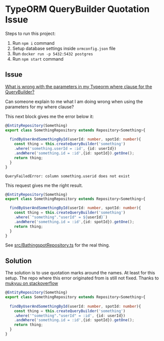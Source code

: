 # TypeORM QueryBuilder Quotation Issue

Steps to run this project:

1. Run `npm i` command
2. Setup database settings inside `ormconfig.json` file
3. Run `docker run -p 5432:5432 postgres`
4. Run `npm start` command

## Issue

[What is wrong with the parameters in my Typeorm where clause for the QueryBuilder?](https://stackoverflow.com/questions/55240553/what-is-wrong-with-the-parameters-in-my-typeorm-where-clause-for-the-querybuilde/55254938#55254938)

Can someone explain to me what I am doing wrong when using the parameters for my where clause?

This next block gives me the error below it:


```ts
@EntityRepository(Something)
export class SomethingRepository extends Repository<Something>{
  
  findByUserAndSomethingById(userId: number, spotId: number){
    const thing = this.createQueryBuilder('something')
    .where('something.userId = :id', {id: userId})
    .andWhere('something.id = :id',{id: spotId}).getOne();
    return thing;
  }
}
```


```shell
QueryFailedError: column something.userid does not exist
```


This request gives me the right result.

```ts
@EntityRepository(Something)
export class SomethingRepository extends Repository<Something>{

  findByUserAndSomethingById(userId: number, spotId: number){
    const thing = this.createQueryBuilder('something')
    .where(`"something"."userId" = ${userId}`)
    .andWhere('something.id = :id',{id: spotId}).getOne();
    return thing;
  }
}
```

See [src/BathingspotRepository.ts](src/BathingspotRepository.ts) for the real thing.

## Solution  

The solution is to use quotation marks around the names. At least for this setup. The repo where this error originated from is still not fixed. Thanks to [mukyuu on stackoverflow](https://stackoverflow.com/users/3654837/mukyuu)

```ts
@EntityRepository(Something)
export class SomethingRepository extends Repository<Something>{
  
  findByUserAndSomethingById(userId: number, spotId: number){
    const thing = this.createQueryBuilder('something')
    .where('"something"."userId" = :id', {id: userId})
    .andWhere('something.id = :id',{id: spotId}).getOne();
    return thing;
  }
}
```
